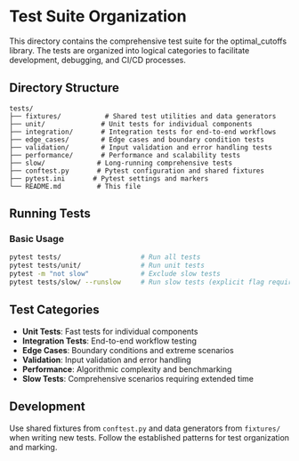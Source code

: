 # Test Suite Organization

This directory contains the comprehensive test suite for the optimal_cutoffs library. The tests are organized into logical categories to facilitate development, debugging, and CI/CD processes.

## Directory Structure

```
tests/
├── fixtures/           # Shared test utilities and data generators
├── unit/              # Unit tests for individual components  
├── integration/       # Integration tests for end-to-end workflows
├── edge_cases/        # Edge cases and boundary condition tests
├── validation/        # Input validation and error handling tests
├── performance/       # Performance and scalability tests
├── slow/             # Long-running comprehensive tests
├── conftest.py       # Pytest configuration and shared fixtures
├── pytest.ini       # Pytest settings and markers
└── README.md         # This file
```

## Running Tests

### Basic Usage
```bash
pytest tests/                    # Run all tests
pytest tests/unit/               # Run unit tests
pytest -m "not slow"             # Exclude slow tests
pytest tests/slow/ --runslow     # Run slow tests (explicit flag required)
```

## Test Categories

- **Unit Tests**: Fast tests for individual components
- **Integration Tests**: End-to-end workflow testing
- **Edge Cases**: Boundary conditions and extreme scenarios
- **Validation**: Input validation and error handling
- **Performance**: Algorithmic complexity and benchmarking
- **Slow Tests**: Comprehensive scenarios requiring extended time

## Development

Use shared fixtures from `conftest.py` and data generators from `fixtures/` when writing new tests. Follow the established patterns for test organization and marking.